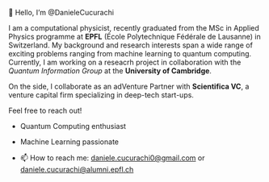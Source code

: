 👋 Hello, I’m @DanieleCucurachi 

I am a computational physicist, recently graduated from the MSc in Applied Physics programme at **EPFL** (École Polytechnique Fédérale de Lausanne) in Switzerland. My background and research interests span a wide range of exciting problems ranging from machine learning to quantum computing. Currently, I am working on a reseacrh project in collaboration with the *Quantum Information Group* at the **University of Cambridge**.

On the side, I collaborate as an adVenture Partner with **Scientifica VC**, a venture capital firm specializing in deep-tech start-ups.

Feel free to reach out!

- Quantum Computing enthusiast

- Machine Learning passionate

- 📫 How to reach me: daniele.cucurachi0@gmail.com or daniele.cucurachi@alumni.epfl.ch

